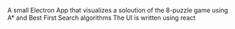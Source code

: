 A small Electron App that visualizes a soloution of the 8-puzzle game using A* and Best First Search algorithms The UI is written using react

